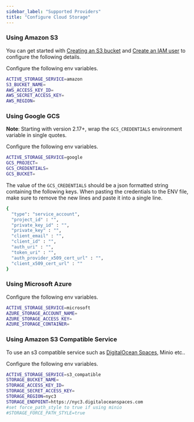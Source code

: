 ```yaml
---
sidebar_label: "Supported Providers"
title: "Configure Cloud Storage"
---
```


### Using Amazon S3

You can get started with [Creating an S3 bucket](https://docs.aws.amazon.com/AmazonS3/latest/gsg/CreatingABucket.html) and [Create an IAM user](https://docs.aws.amazon.com/IAM/latest/UserGuide/id_users_create.html) to configure the following details.

Configure the following env variables.

```bash
ACTIVE_STORAGE_SERVICE=amazon
S3_BUCKET_NAME=
AWS_ACCESS_KEY_ID=
AWS_SECRET_ACCESS_KEY=
AWS_REGION=
```


### Using Google GCS

**Note**: Starting with version 2.17+, wrap the `GCS_CREDENTIALS` environment variable in single quotes.

Configure the following env variables.

```bash
ACTIVE_STORAGE_SERVICE=google
GCS_PROJECT=
GCS_CREDENTIALS=
GCS_BUCKET=
```

The value of the `GCS_CREDENTIALS` should be a json formatted string containing the following keys. When pasting the credentials to the ENV file, make sure to remove the new lines and paste it into a single line.

```bash
{
  "type": "service_account",
  "project_id" : "",
  "private_key_id" : "",
  "private_key" : "",
  "client_email" : "",
  "client_id" : "",
  "auth_uri" : "",
  "token_uri" : "",
  "auth_provider_x509_cert_url" : "",
  "client_x509_cert_url" : ""
}
```

### Using Microsoft Azure

Configure the following env variables.

```bash
ACTIVE_STORAGE_SERVICE=microsoft
AZURE_STORAGE_ACCOUNT_NAME=
AZURE_STORAGE_ACCESS_KEY=
AZURE_STORAGE_CONTAINER=
```


### Using Amazon S3 Compatible Service

To use an s3 compatible service such as [DigitalOcean Spaces](https://www.digitalocean.com/docs/spaces/resources/s3-sdk-examples/#configure-a-client), Minio etc..

Configure the following env variables.

```bash
ACTIVE_STORAGE_SERVICE=s3_compatible
STORAGE_BUCKET_NAME=
STORAGE_ACCESS_KEY_ID=
STORAGE_SECRET_ACCESS_KEY=
STORAGE_REGION=nyc3
STORAGE_ENDPOINT=https://nyc3.digitaloceanspaces.com
#set force_path_style to true if using minio
#STORAGE_FORCE_PATH_STYLE=true
```
